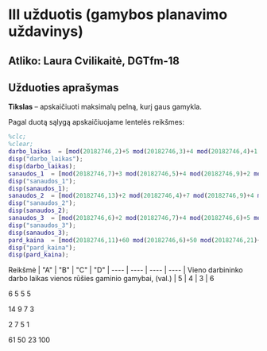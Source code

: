 # III užduotis (gamybos planavimo uždavinys)
## Atliko: Laura Cvilikaitė, DGTfm-18

## Užduoties aprašymas
**Tikslas** – apskaičiuoti maksimalų pelną, kurį gaus gamykla.

Pagal duotą sąlygą apskaičiuojame lentelės reikšmes:

```Matlab
%clc;
%clear;
darbo_laikas  = [mod(20182746,2)+5 mod(20182746,3)+4 mod(20182746,4)+1 mod(20182746,5)+5];
disp("darbo_laikas");
disp(darbo_laikas);
sanaudos_1  = [mod(20182746,7)+3 mod(20182746,5)+4 mod(20182746,9)+2 mod(20182746,3)+5];
disp("sanaudos_1");
disp(sanaudos_1);
sanaudos_2  = [mod(20182746,13)+2 mod(20182746,4)+7 mod(20182746,9)+4 mod(20182746,3)+3];
disp("sanaudos_2");
disp(sanaudos_2);
sanaudos_3  = [mod(20182746,6)+2 mod(20182746,7)+4 mod(20182746,6)+5 mod(20182746,3)+1];
disp("sanaudos_3");
disp(sanaudos_3);
pard_kaina  = [mod(20182746,11)+60 mod(20182746,6)+50 mod(20182746,21)+20 mod(20182746,36)+70];
disp("pard_kaina");
disp(pard_kaina);
```
Reikšmė | "A" | "B" | "C" | "D" |
 ---- | ---- |  ---- | ---- | 
Vieno darbininko darbo laikas vienos rūšies gaminio gamybai, (val.) | 5   |  4  |   3  |   6

6     5     5     5

14     9     7     3

2     7     5     1

61    50    23   100
